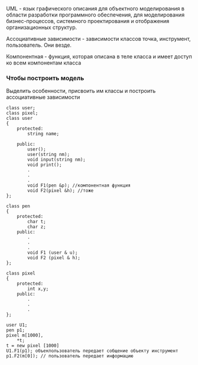 UML - язык графического описания для объектного моделирования в области разработки программного обеспечения, для моделирования бизнес-процессов, системного проектирования и отображения организационных структур. 

Ассоциативные зависимости - зависимости классов точка, инструмент, пользователь. Они везде. 

Компонентная - функция, которая описана в теле класса и имеет доступ ко всем компонентам класса

### Чтобы построить модель
Выделить особенности, присвоить им классы и построить ассоциативные зависимости

````С++
class user;
class pixel;
class user
{
	protected:
		string name;
	
	public:
		user();
		user(string nm);
		void input(string nm);
		void print();
		.
		.
		.
		void F1(pen &p); //компонентная функция
		void F2(pixel &h); //тоже 
};

class pen
{
	protected: 
		char t;
		char z;
	public:
		.
		.
		.
		void F1 (user & u);
		void F2 (pixel & h);
};

class pixel
{
	protected:
		int x,y;
	public:
		.
		.
		.	
};
````

````С++
user U1;
pen p1;
pixel m[1000],
	*t;
t = new pixel [1000]
U1.F1(p1); объекпользователь передает собщение объекту инструмент  
p1.F2(m[0]); // пользователь передает информацию 
````
